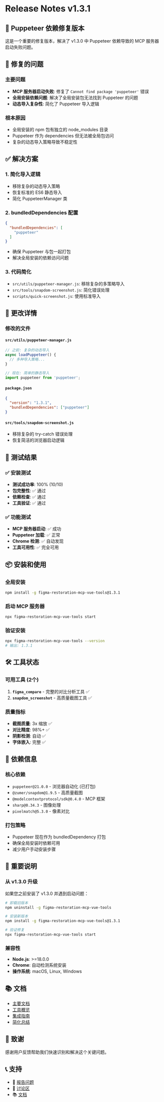 # Release Notes v1.3.1

## 🔧 Puppeteer 依赖修复版本

这是一个重要的修复版本，解决了 v1.3.0 中 Puppeteer 依赖导致的 MCP 服务器启动失败问题。

## 🐛 修复的问题

### 主要问题
- **MCP 服务器启动失败**: 修复了 `Cannot find package 'puppeteer'` 错误
- **全局安装依赖问题**: 解决了全局安装包无法找到 Puppeteer 的问题
- **动态导入复杂性**: 简化了 Puppeteer 导入逻辑

### 根本原因
- 全局安装的 npm 包有独立的 node_modules 目录
- Puppeteer 作为 dependencies 但无法被全局包访问
- 复杂的动态导入策略导致不稳定性

## ✅ 解决方案

### 1. **简化导入逻辑**
- 移除复杂的动态导入策略
- 恢复标准的 ES6 静态导入
- 简化 PuppeteerManager 类

### 2. **bundledDependencies 配置**
```json
{
  "bundledDependencies": [
    "puppeteer"
  ]
}
```
- 确保 Puppeteer 与包一起打包
- 解决全局安装的依赖访问问题

### 3. **代码简化**
- `src/utils/puppeteer-manager.js`: 移除复杂的多策略导入
- `src/tools/snapdom-screenshot.js`: 简化错误处理
- `scripts/quick-screenshot.js`: 使用标准导入

## 🔄 更改详情

### 修改的文件

#### `src/utils/puppeteer-manager.js`
```javascript
// 之前: 复杂的动态导入
async loadPuppeteer() {
  // 多种导入策略...
}

// 现在: 简单的静态导入
import puppeteer from 'puppeteer';
```

#### `package.json`
```json
{
  "version": "1.3.1",
  "bundledDependencies": ["puppeteer"]
}
```

#### `src/tools/snapdom-screenshot.js`
- 移除复杂的 try-catch 错误处理
- 恢复简洁的浏览器启动逻辑

## 🧪 测试结果

### ✅ 安装测试
- **测试成功率**: 100% (10/10)
- **包完整性**: ✅ 通过
- **依赖检查**: ✅ 通过
- **工具验证**: ✅ 通过

### ✅ 功能测试
- **MCP 服务器启动**: ✅ 成功
- **Puppeteer 加载**: ✅ 正常
- **Chrome 检测**: ✅ 自动发现
- **工具可用性**: ✅ 完全可用

## 📦 安装和使用

### 全局安装
```bash
npm install -g figma-restoration-mcp-vue-tools@1.3.1
```

### 启动 MCP 服务器
```bash
npx figma-restoration-mcp-vue-tools start
```

### 验证安装
```bash
npx figma-restoration-mcp-vue-tools --version
# 输出: 1.3.1
```

## 🛠️ 工具状态

### 可用工具 (2个)
1. **`figma_compare`** - 完整的对比分析工具 ✅
2. **`snapdom_screenshot`** - 高质量截图工具 ✅

### 质量指标
- **截图质量**: 3x 缩放 ✅
- **对比精度**: 98%+ ✅
- **阴影检测**: 自动 ✅
- **字体嵌入**: 完整 ✅

## 🔗 依赖信息

### 核心依赖
- `puppeteer@21.0.0` - 浏览器自动化 (已打包)
- `@zumer/snapdom@1.9.5` - 高质量截图
- `@modelcontextprotocol/sdk@0.4.0` - MCP 框架
- `sharp@0.34.3` - 图像处理
- `pixelmatch@5.3.0` - 像素对比

### 打包策略
- Puppeteer 现在作为 bundledDependency 打包
- 确保全局安装时依赖可用
- 减少用户手动安装步骤

## 🚨 重要说明

### 从 v1.3.0 升级
如果您之前安装了 v1.3.0 并遇到启动问题：

```bash
# 卸载旧版本
npm uninstall -g figma-restoration-mcp-vue-tools

# 安装新版本
npm install -g figma-restoration-mcp-vue-tools@1.3.1

# 验证修复
npx figma-restoration-mcp-vue-tools start
```

### 兼容性
- **Node.js**: >=18.0.0
- **Chrome**: 自动检测系统安装
- **操作系统**: macOS, Linux, Windows

## 📚 文档

- [主要文档](./README.md)
- [工具概览](./TOOLS_OVERVIEW.md)
- [集成指南](./MCP_INTEGRATION_GUIDE.md)
- [简化总结](./SIMPLIFICATION_SUMMARY.md)

## 🙏 致谢

感谢用户反馈帮助我们快速识别和解决这个关键问题。

## 📞 支持

- 🐛 [报告问题](https://github.com/tianmuji/figma-restoration-mcp-vue-tools/issues)
- 💬 [讨论区](https://github.com/tianmuji/figma-restoration-mcp-vue-tools/discussions)
- 📚 [文档](https://github.com/tianmuji/figma-restoration-mcp-vue-tools#readme)
